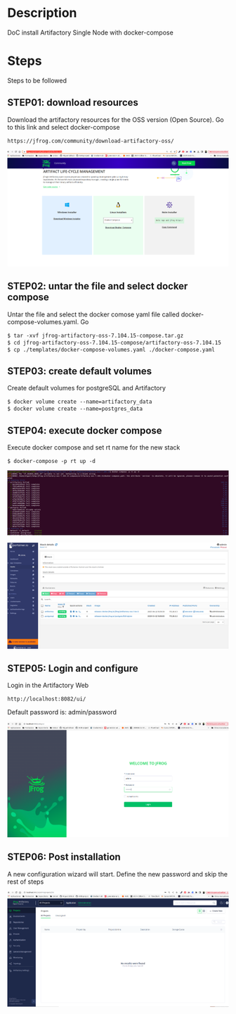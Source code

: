 # Description
DoC install Artifactory Single Node with docker-compose

# Steps
Steps to be followed

## STEP01: download resources

Download the artifactory resources for the OSS version (Open Source). Go to this link and select docker-compose

```
https://jfrog.com/community/download-artifactory-oss/
```

 ![artificatory_link](./images/artificatory_link.png "artificatory_link")

## STEP02: untar the file and select docker compose

Untar the file and select the docker comose yaml file called docker-compose-volumes.yaml. Go 

```
$ tar -xvf jfrog-artifactory-oss-7.104.15-compose.tar.gz
$ cd jfrog-artifactory-oss-7.104.15-compose/artifactory-oss-7.104.15
$ cp ./templates/docker-compose-volumes.yaml ./docker-compose.yaml
```

## STEP03: create default volumes 

Create default volumes for postgreSQL and Artifactory

```
$ docker volume create --name=artifactory_data
$ docker volume create --name=postgres_data

```

## STEP04: execute docker compose

Execute docker compose and set rt name for the new stack

```
$ docker-compose -p rt up -d
```

![artifactory_started](./images/artifactory_started.png "artifactory_started")

![artifactory_stack](./images/artifactory_stack.png "artifactory_stack")
## STEP05: Login and configure

Login in the Artifactory Web
```
http://localhost:8082/ui/
```
Default password is: admin/password

![artifactory_login](./images/artifactory_login.png "artifactory_login")

## STEP06: Post installation

A new configuration wizard will start. Define the new password and skip the rest of steps

![artifactory_portal](./images/artifactory_portal.png "artifactory_portal")
